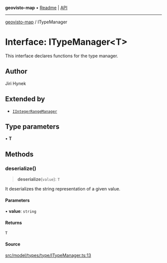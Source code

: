 **geovisto-map** • [Readme](../README.md) \| [API](../globals.md)

***

[geovisto-map](../README.md) / ITypeManager

# Interface: ITypeManager\<T\>

This interface declares functions for the type manager.

## Author

Jiri Hynek

## Extended by

- [`IIntegerRangeManager`](IIntegerRangeManager.md)

## Type parameters

• **T**

## Methods

### deserialize()

> **deserialize**(`value`): `T`

It deserializes the string representation of a given value.

#### Parameters

• **value**: `string`

#### Returns

`T`

#### Source

[src/model/types/type/ITypeManager.ts:13](https://github.com/geovisto/geovisto-map/blob/e22d774889dbc28cc1ec62933ecf6bab6690f172/src/model/types/type/ITypeManager.ts#L13)
